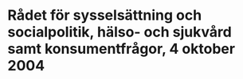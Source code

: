 # Rådet för sysselsättning och socialpolitik, hälso- och sjukvård samt konsumentfrågor, 4 oktober 2004


